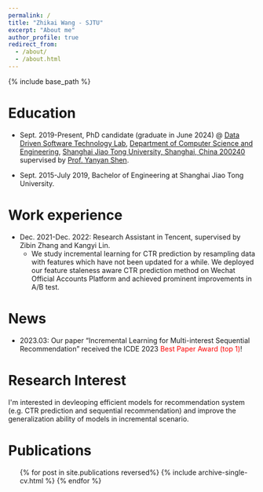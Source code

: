 ```yaml
---
permalink: /
title: "Zhikai Wang - SJTU"
excerpt: "About me"
author_profile: true
redirect_from: 
  - /about/
  - /about.html
---
```


{% include base_path %}

Education
======
* Sept. 2019-Present, PhD candidate (graduate in June 2024) @ [Data Driven Software Technology Lab](https://ddst.sjtu.edu.cn), [Department of Computer Science and Engineering](https://www.cs.sjtu.edu.cn/), [Shanghai Jiao Tong University, Shanghai, China 200240](https://www.sjtu.edu.cn/)
supervised by [Prof. Yanyan Shen](https://www.cs.sjtu.edu.cn/~shen-yy/). 

* Sept. 2015-July 2019, Bachelor of Engineering at Shanghai Jiao Tong University. 

Work experience
======
* Dec. 2021-Dec. 2022: Research Assistant in Tencent, supervised by Zibin Zhang and Kangyi Lin.
  * We study incremental learning for CTR prediction by resampling data with features which have not been updated for a while. We deployed our feature staleness aware CTR prediction method on Wechat Official Accounts Platform and achieved prominent improvements in A/B test.

News
======
* 2023.03: Our paper “Incremental Learning for Multi-interest Sequential Recommendation” received the
ICDE 2023 <font color="red">Best Paper Award (top 1)</font>!

Research Interest
======
I'm interested in devleoping efficient models for recommendation system (e.g. CTR prediction and sequential recommendation) and improve the generalization ability of models in incremental scenario.  

Publications
======
  <ul>{% for post in site.publications reversed%}
    {% include archive-single-cv.html %}
  {% endfor %}</ul>
